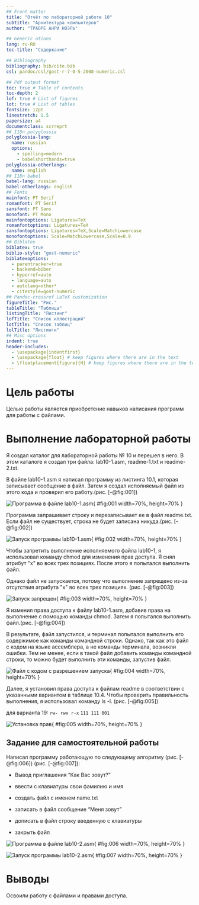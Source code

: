 ```yaml
---
## Front matter
title: "Отчёт по лабораторной работе 10"
subtitle: "Архитектура компьютеров"
author: "ТРАОРЕ АНРИ НОЭЛЬ"

## Generic otions
lang: ru-RU
toc-title: "Содержание"

## Bibliography
bibliography: bib/cite.bib
csl: pandoc/csl/gost-r-7-0-5-2008-numeric.csl

## Pdf output format
toc: true # Table of contents
toc-depth: 2
lof: true # List of figures
lot: true # List of tables
fontsize: 12pt
linestretch: 1.5
papersize: a4
documentclass: scrreprt
## I18n polyglossia
polyglossia-lang:
  name: russian
  options:
	- spelling=modern
	- babelshorthands=true
polyglossia-otherlangs:
  name: english
## I18n babel
babel-lang: russian
babel-otherlangs: english
## Fonts
mainfont: PT Serif
romanfont: PT Serif
sansfont: PT Sans
monofont: PT Mono
mainfontoptions: Ligatures=TeX
romanfontoptions: Ligatures=TeX
sansfontoptions: Ligatures=TeX,Scale=MatchLowercase
monofontoptions: Scale=MatchLowercase,Scale=0.9
## Biblatex
biblatex: true
biblio-style: "gost-numeric"
biblatexoptions:
  - parentracker=true
  - backend=biber
  - hyperref=auto
  - language=auto
  - autolang=other*
  - citestyle=gost-numeric
## Pandoc-crossref LaTeX customization
figureTitle: "Рис."
tableTitle: "Таблица"
listingTitle: "Листинг"
lofTitle: "Список иллюстраций"
lotTitle: "Список таблиц"
lolTitle: "Листинги"
## Misc options
indent: true
header-includes:
  - \usepackage{indentfirst}
  - \usepackage{float} # keep figures where there are in the text
  - \floatplacement{figure}{H} # keep figures where there are in the text
---
```


# Цель работы

Целью работы является приобретение навыков написания программ для работы с файлами.

# Выполнение лабораторной работы

Я создал каталог для лабораторной работы № 10 и перешел в него. 
В этом каталоге я создал три файла: lab10-1.asm, readme-1.txt и readme-2.txt.

В файле lab10-1.asm я написал программу из листинга 10.1, которая записывает 
сообщение в файл. Затем я создал исполняемый файл 
из этого кода и проверил его работу.(рис. [-@fig:001])

![Программа в файле lab10-1.asm](image/01.png){ #fig:001 width=70%, height=70% }

Программа запрашивает строку и перезаписывает ее в файл readme.txt. 
Если файл не существует, строка не будет записана никуда.(рис. [-@fig:002])

![Запуск программы lab10-1.asm](image/02.png){ #fig:002 width=70%, height=70% }

Чтобы запретить выполнение исполняемого файла lab10-1, я использовал команду chmod для изменения прав доступа. Я снял атрибут "x" во всех трех позициях. 
После этого я попытался выполнить файл.

Однако файл не запускается, потому что выполнение запрещено 
из-за отсутствия атрибута "x" во всех трех позициях. (рис. [-@fig:003])

![Запуск запрещен](image/03.png){ #fig:003 width=70%, height=70% }

Я изменил права доступа к файлу lab10-1.asm, добавив права на выполнение с помощью команды chmod. 
Затем я попытался выполнить файл.(рис. [-@fig:004])

В результате, файл запустился, и терминал попытался выполнить его содержимое 
как команды командной строки. Однако, так как это файл с кодом на языке ассемблера, 
а не команды терминала, возникли ошибки. Тем не менее, если в такой файл добавить команды командной строки, то можно будет выполнить эти команды, запустив файл.

![Файл с кодом с разрешением запуска](image/04.png){ #fig:004 width=70%, height=70% }

Далее, я установил права доступа к файлам readme в соответствии с 
указанными вариантом в таблице 10.4. Чтобы проверить правильность выполнения, 
я использовал команду ls -l. (рис. [-@fig:005])

для варианта 19: ```rw- rwx r-x``` ```111 111 001```

![Установка прав](image/05.png){ #fig:005 width=70%, height=70% }

## Задание для самостоятельной работы

Написал программу работающую по следующему алгоритму (рис. [-@fig:006]) (рис. [-@fig:007]):

* Вывод приглашения “Как Вас зовут?”

* ввести с клавиатуры свои фамилию и имя

* создать файл с именем name.txt

* записать в файл сообщение “Меня зовут”

* дописать в файл строку введенную с клавиатуры

* закрыть файл

![Программа в файле lab10-2.asm](image/06.png){ #fig:006 width=70%, height=70% }

![Запуск программы lab10-2.asm](image/07.png){ #fig:007 width=70%, height=70% }

# Выводы

Освоили работy с файлами и правами доступа.